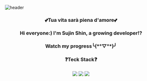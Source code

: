 ![header](https://capsule-render.vercel.app/api?type=wave&color=auto&height=300&section=header&text=INUIN&fontSize=90)
<h3 align="center"> 💕Tua vita sarà piena d'amore💕 </h3>

<h3 align="center"> Hi everyone:) I'm Sujin Shin, a growing developer!? </h3>
<h3 align="center">  Watch my progress╰(*°▽°*)╯ </h3>   

<h3 align="center"> ❓Teck Stack❓ </h3>
<h3 align="center"><img src="https://img.shields.io/badge/JAVA-007396?style=for-the-badge&logo=java&logoColor=white"> <img src="https://img.shields.io/badge/Python-3776AB?style=for-the-badge&logo=Python&logoColor=white"> <img src="https://img.shields.io/badge/C-A8B9CC?style=for-the-badge&logo=C&logoColor=white"></h3>

